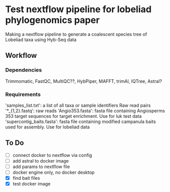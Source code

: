 # Test nextflow pipeline for lobeliad phylogenomics paper
Making a nextflow pipeline to generate a coalescent species tree of Lobeliad taxa using Hyb-Seq data

## Workflow
### Dependencies
Trimmomatic, FastQC, MultiQC??, HybPiper, MAFFT, trimAl, IQTree, Astral?

### Requirements
'samples_list.txt': a list of all taxa or sample identifiers
Raw read pairs '*_{1,2}.fastq': raw reads 
'Angio353.fasta': fasta file containing Angiosperms 353 target sequences for target enrichment. Use for luk test data 
'supercontig_baits.fasta': fasta file containing modified campanula baits used for assembly. Use for lobeliad data



## To Do
- [ ] connect docker to nextflow via config
- [ ] add astral to docker image
- [ ] add params to nextflow file
- [ ] docker engine only, no docker desktop
- [x] find bait files
- [x] test docker image
